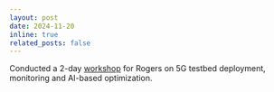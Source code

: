 ```yaml
---
layout: post
date: 2024-11-20
inline: true
related_posts: false
---
```


Conducted a 2-day [workshop](https://niloysh.github.io/rogers-workshop/) for Rogers on 5G testbed deployment, monitoring and AI-based optimization.
